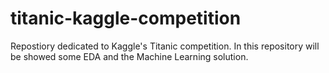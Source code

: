 # titanic-kaggle-competition
Repostiory dedicated to Kaggle's Titanic competition. In this repository will be showed some EDA and the Machine Learning solution.
